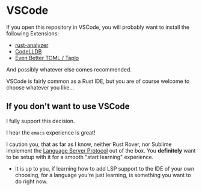 # VSCode

If you open this repository in VSCode, you will probably want to install the following Extensions:

- [rust-analyzer](https://github.com/rust-lang/rust-analyzer)
- [CodeLLDB](https://github.com/vadimcn/codelldb)
- [Even Better TOML / Taplo](https://github.com/tamasfe/taplo)

And possibly whatever else comes recommended.

VSCode is fairly common as a Rust IDE, but you are of course welcome to choose
whatever you like...

## If you don't want to use VSCode

I fully support this decision.

I hear the `emacs` experience is great!

I caution you, that as far as I know, neither Rust Rover, nor Sublime implement
the [Language Server Protocol](https://langserver.org/) out of the box. You
**definitely** want to be setup with it for a smooth "start learning" experience.

- It is up to you, if learning how to add LSP support to the IDE of your own
  choosing, for a language you're just learning, is something you want to do
  right now.
